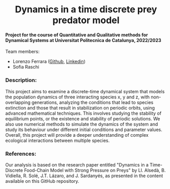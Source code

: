 <h1 align="center"> Dynamics in a time discrete prey predator model </h1>

<h4 align="left">Project for the course of Quantitative and Qualitative methods for Dynamical Systems at Universitat Politecnica de Catalunya, 2022/2023</h4>

<p align="left"> Team members:
<ul>
  <li>Lorenzo Ferrara (<a href="https://github.com/lorenzoferrara/" target="_blank">Github</a>, <a href="https://www.linkedin.com/in/lorenzo-ferrara-567211244/" target="_blank">Linkedin</a>) </li> 
  <li>Sofia Raschi</li>
</ul>
</p>

<h3 align="left">Description:</h3>
<p align="left">This project aims to examine a discrete-time dynamical system that models the population dynamics of three interacting species x, y and z, with non-overlapping generations, analyzing the conditions that lead to species extinction and those that result in stabilization on periodic orbits, using advanced mathematical
techniques. This involves studying the stability of equilibrium points, or the existence and stability of periodic solutions. We also use numerical methods to simulate the dynamics of the system and study its behaviour under different initial conditions and parameter values. Overall, this project will provide a deeper understanding of complex ecological interactions between multiple species. </p>

<h3 align="left">References:</h3>
<p align="left">Our analysis is based on the research paper entitled "Dynamics in a Time-Discrete Food-Chain Model with Strong Pressure on Preys" by Ll. Alsedà, B. Vidiella, R. Solé, J.T. Lázaro, and J. Sardanyés, as presented in the content available on this GitHub repository.</p>
